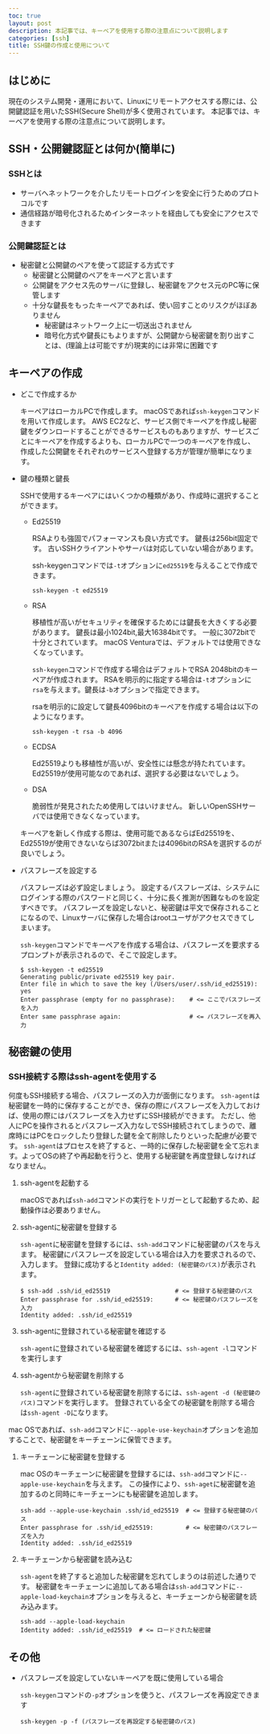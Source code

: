 ```yaml
---
toc: true
layout: post
description: 本記事では、キーベアを使用する際の注意点について説明します
categories: [ssh]
title: SSH鍵の作成と使用について
---
```


## はじめに 

現在のシステム開発・運用において、Linuxにリモートアクセスする際には、公開鍵認証を用いたSSH(Secure Shell)が多く使用されています。
本記事では、キーベアを使用する際の注意点について説明します。

## SSH・公開鍵認証とは何か(簡単に)

### SSHとは
  - サーバへネットワークを介したリモートログインを安全に行うためのプロトコルです
  - 通信経路が暗号化されるためインターネットを経由しても安全にアクセスできます

### 公開鍵認証とは

  - 秘密鍵と公開鍵のペアを使って認証する方式です
    - 秘密鍵と公開鍵のペアをキーペアと言います
    - 公開鍵をアクセス先のサーバに登録し、秘密鍵をアクセス元のPC等に保管します
    - 十分な鍵長をもったキーペアであれば、使い回すことのリスクがほぼありません
        - 秘密鍵はネットワーク上に一切送出されません
        - 暗号化方式や鍵長にもよりますが、公開鍵から秘密鍵を割り出すことは、(理論上は可能ですが)現実的には非常に困難です
        

## キーペアの作成

- どこで作成するか

    キーペアはローカルPCで作成します。
    macOSであれば`ssh-keygen`コマンドを用いて作成します。
    AWS EC2など、サービス側でキーペアを作成し秘密鍵をダウンロードすることができるサービスものもありますが、サービスごとにキーペアを作成するよりも、ローカルPCで一つのキーペアを作成し、作成した公開鍵をそれぞれのサービスへ登録する方が管理が簡単になります。

- 鍵の種類と鍵長

    SSHで使用するキーペアにはいくつかの種類があり、作成時に選択することができます。

    - Ed25519

        RSAよりも強固でパフォーマンスも良い方式です。
        鍵長は256bit固定です。
        古いSSHクライアントやサーバは対応していない場合があります。

        ssh-keygenコマンドでは`-t`オプションに`ed25519`を与えることで作成できます。

        ```
        ssh-keygen -t ed25519
        ```

    - RSA

        移植性が高いがセキュリティを確保するためには鍵長を大きくする必要があります。
        鍵長は最小1024bit,最大16384bitです。
        一般に3072bitで十分とされています。
        macOS Venturaでは、デフォルトでは使用できなくなっています。

        `ssh-keygen`コマンドで作成する場合はデフォルトでRSA 2048bitのキーペアが作成されます。
        RSAを明示的に指定する場合は`-t`オプションに`rsa`を与えます。鍵長は`-b`オプションで指定できます。

        rsaを明示的に設定して鍵長4096bitのキーペアを作成する場合は以下のようになります。

        ```
        ssh-keygen -t rsa -b 4096
        ```

    - ECDSA

        Ed25519よりも移植性が高いが、安全性には懸念が持たれています。
        Ed25519が使用可能なのであれば、選択する必要はないでしょう。

    - DSA

        脆弱性が発見されたため使用してはいけません。
        新しいOpenSSHサーバでは使用できなくなっています。

    キーペアを新しく作成する際は、使用可能であるならばEd25519を、Ed25519が使用できないならば3072bitまたは4096bitのRSAを選択するのが良いでしょう。

- パスフレーズを設定する
    
    パスフレーズは必ず設定しましょう。
    設定するパスフレーズは、システムにログインする際のパスワードと同じく、十分に長く推測が困難なものを設定すべきです。
    パスフレーズを設定しないと、秘密鍵は平文で保存されることになるので、Linuxサーバに保存した場合はrootユーザがアクセスできてしまいます。

    `ssh-keygen`コマンドでキーペアを作成する場合は、パスフレーズを要求するプロンプトが表示されるので、そこで設定します。

    ```
    $ ssh-keygen -t ed25519
    Generating public/private ed25519 key pair.
    Enter file in which to save the key (/Users/user/.ssh/id_ed25519): yes
    Enter passphrase (empty for no passphrase):    # <= ここでパスフレーズを入力
    Enter same passphrase again:                   # <= パスフレーズを再入力
    ```

## 秘密鍵の使用

### SSH接続する際はssh-agentを使用する

何度もSSH接続する場合、パスフレーズの入力が面倒になります。
`ssh-agent`は秘密鍵を一時的に保存することができ、保存の際にパスフレーズを入力しておけば、使用の際にはパスフレーズを入力せずにSSH接続ができます。
ただし、他人にPCを操作されるとパスフレーズ入力なしでSSH接続されてしまうので、離席時にはPCをロックしたり登録した鍵を全て削除したりといった配慮が必要です。
`ssh-agent`はプロセスを終了すると、一時的に保存した秘密鍵を全て忘れます。よってOSの終了や再起動を行うと、使用する秘密鍵を再度登録しなければなりません。

1. ssh-agentを起動する

    macOSであれば`ssh-add`コマンドの実行をトリガーとして起動するため、起動操作は必要ありません。

1. ssh-agentに秘密鍵を登録する

    `ssh-agent`に秘密鍵を登録するには、`ssh-add`コマンドに秘密鍵のパスを与えます。
    秘密鍵にパスフレーズを設定している場合は入力を要求されるので、入力します。
    登録に成功すると`Identity added: (秘密鍵のパス)`が表示されます。

    ```
    $ ssh-add .ssh/id_ed25519                  # <= 登録する秘密鍵のパス
    Enter passphrase for .ssh/id_ed25519:      # <= 秘密鍵のパスフレーズを入力
    Identity added: .ssh/id_ed25519
    ```

1. ssh-agentに登録されている秘密鍵を確認する

    `ssh-agent`に登録されている秘密鍵を確認するには、`ssh-agent -l`コマンドを実行します

1. ssh-agentから秘密鍵を削除する

    `ssh-agent`に登録されている秘密鍵を削除するには、`ssh-agent -d (秘密鍵のパス)`コマンドを実行します。
    登録されている全ての秘密鍵を削除する場合は`ssh-agent -D`になります。

mac OSであれば、`ssh-add`コマンドに`--apple-use-keychain`オプションを追加することで、秘密鍵をキーチェーンに保管できます。

1. キーチェーンに秘密鍵を登録する

    mac OSのキーチェーンに秘密鍵を登録するには、`ssh-add`コマンドに`--apple-use-keychain`を与えます。
    この操作により、`ssh-aget`に秘密鍵を追加するのと同時にキーチェーンにも秘密鍵を追加します。

    ```
    ssh-add --apple-use-keychain .ssh/id_ed25519  # <= 登録する秘密鍵のパス
    Enter passphrase for .ssh/id_ed25519:         # <= 秘密鍵のパスフレーズを入力
    Identity added: .ssh/id_ed25519
    ```

1. キーチェーンから秘密鍵を読み込む

    `ssh-agent`を終了すると追加した秘密鍵を忘れてしまうのは前述した通りです。
    秘密鍵をキーチェーンに追加してある場合は`ssh-add`コマンドに`--apple-load-keychain`オプションを与えると、キーチェーンから秘密鍵を読み込みます。

    ```
    ssh-add --apple-load-keychain
    Identity added: .ssh/id_ed25519  # <= ロードされた秘密鍵
    ```

## その他

- パスフレーズを設定していないキーペアを既に使用している場合

    `ssh-keygen`コマンドの`-p`オプションを使うと、パスフレーズを再設定できます

    ```
    ssh-keygen -p -f (パスフレーズを再設定する秘密鍵のパス)
    ```


